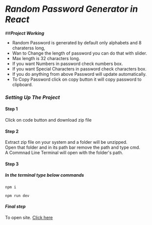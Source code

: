 # ___Random Password Generator in React___ 

##___Project Working___

* Random Password is generated by default only alphabets and 8 charaterss long,  
* Wan to Change the length of password you can do that with slider.  
* Max length is 32 characters long.  
* If you want Numbers in password check numbers box.
* If you want Special Characters in password check characters box.  
* If you do anything from above Password will update automatically.  
* To Copy Password click on copy button it will copy password to clipboard.

### ___Setting Up The Project___

#### __Step 1__

Click on code button and download zip file

#### __Step 2__

Extract zip file on your system and a folder will be unzipped.  
Open that folder and in its path bar remove the path and type cmd.  
A Commnad Line Terminal will open with the folder's path.

#### __Step 3__

##### In the terminal type below commands

```
npm i
```
```
npm run dev
```

#### ___Final step___

To open site. [Click here](http://localhost:5173/)
